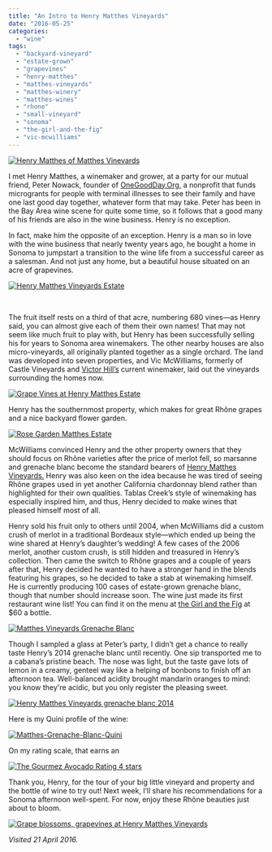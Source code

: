 ```yaml
---
title: "An Intro to Henry Matthes Vineyards"
date: "2016-05-25"
categories: 
  - "wine"
tags: 
  - "backyard-vineyard"
  - "estate-grown"
  - "grapevines"
  - "henry-matthes"
  - "matthes-vineyards"
  - "matthes-winery"
  - "matthes-wines"
  - "rhone"
  - "small-vineyard"
  - "sonoma"
  - "the-girl-and-the-fig"
  - "vic-mcwilliams"
---
```


[![Henry Matthes of Matthes Vineyards](http://s3.amazonaws.com/thegourmez-wpmedia/2016/05/MathesSonoma-21-357x500.jpg)](http://s3.amazonaws.com/thegourmez-wpmedia/2016/05/MathesSonoma-21.jpg)

I met Henry Matthes, a winemaker and grower, at a party for our mutual friend, Peter Nowack, founder of [OneGoodDay.Org,](http://onegoodday.org) a nonprofit that funds microgrants for people with terminal illnesses to see their family and have one last good day together, whatever form that may take. Peter has been in the Bay Area wine scene for quite some time, so it follows that a good many of his friends are also in the wine business. Henry is no exception.

In fact, make him the opposite of an exception. Henry is a man so in love with the wine business that nearly twenty years ago, he bought a home in Sonoma to jumpstart a transition to the wine life from a successful career as a salesman. And not just any home, but a beautiful house situated on an acre of grapevines.

[![Henry Matthes Vineyards Estate](http://s3.amazonaws.com/thegourmez-wpmedia/2016/05/MathesSonoma-011.jpg)](http://s3.amazonaws.com/thegourmez-wpmedia/2016/05/MathesSonoma-011.jpg)

 

The fruit itself rests on a third of that acre, numbering 680 vines—as Henry said, you can almost give each of them their own names! That may not seem like much fruit to play with, but Henry has been successfully selling his for years to Sonoma area winemakers. The other nearby houses are also micro-vineyards, all originally planted together as a single orchard. The land was developed into seven properties, and Vic McWilliams, formerly of Castle Vineyards and [Victor Hill’s](http://www.victorhillwines.com/) current winemaker, laid out the vineyards surrounding the homes now.

[![Grape Vines at Henry Matthes Estate](http://s3.amazonaws.com/thegourmez-wpmedia/2016/05/MathesSonoma-04-500x334.jpg)](http://s3.amazonaws.com/thegourmez-wpmedia/2016/05/MathesSonoma-04.jpg)

Henry has the southernmost property, which makes for great Rhône grapes and a nice backyard flower garden.

[![Rose Garden Matthes Estate](http://s3.amazonaws.com/thegourmez-wpmedia/2016/05/MathesSonoma-07-334x500.jpg)](http://s3.amazonaws.com/thegourmez-wpmedia/2016/05/MathesSonoma-07.jpg)

McWilliams convinced Henry and the other property owners that they should focus on Rhône varieties after the price of merlot fell, so marsanne and grenache blanc become the standard bearers of [Henry Matthes Vineyards.](http://matthesvineyards.com/) Henry was also keen on the idea because he was tired of seeing Rhône grapes used in yet another California chardonnay blend rather than highlighted for their own qualities. Tablas Creek’s style of winemaking has especially inspired him, and thus, Henry decided to make wines that pleased himself most of all.

Henry sold his fruit only to others until 2004, when McWilliams did a custom crush of merlot in a traditional Bordeaux style—which ended up being the wine shared at Henry’s daughter’s wedding! A few cases of the 2006 merlot, another custom crush, is still hidden and treasured in Henry’s collection. Then came the switch to Rhône grapes and a couple of years after that, Henry decided he wanted to have a stronger hand in the blends featuring his grapes, so he decided to take a stab at winemaking himself. He is currently producing 100 cases of estate-grown grenache blanc, though that number should increase soon. The wine just made its first restaurant wine list! You can find it on the menu at [the Girl and the Fig](http://www.thegirlandthefig.com/) at $60 a bottle.

[![Matthes Vineyards Grenache Blanc](http://s3.amazonaws.com/thegourmez-wpmedia/2016/05/Matthes-Grenache-Blanc-02-500x400.jpg)](http://s3.amazonaws.com/thegourmez-wpmedia/2016/05/Matthes-Grenache-Blanc-02.jpg)

Though I sampled a glass at Peter’s party, I didn’t get a chance to really taste Henry’s 2014 grenache blanc until recently. One sip transported me to a cabana’s pristine beach. The nose was light, but the taste gave lots of lemon in a creamy, genteel way like a helping of bonbons to finish off an afternoon tea. Well-balanced acidity brought mandarin oranges to mind: you know they're acidic, but you only register the pleasing sweet.

[![Henry Matthes Vineyards grenache blanc 2014](http://s3.amazonaws.com/thegourmez-wpmedia/2016/05/Matthes-Grenache-Blanc-01-500x391.jpg)](http://s3.amazonaws.com/thegourmez-wpmedia/2016/05/Matthes-Grenache-Blanc-01.jpg)

Here is my Quini profile of the wine:

[![Matthes-Grenache-Blanc-Quini](http://s3.amazonaws.com/thegourmez-wpmedia/2016/05/Matthes-Grenache-Blanc-Quini.jpg)](http://s3.amazonaws.com/thegourmez-wpmedia/2016/05/Matthes-Grenache-Blanc-Quini.jpg)

On my rating scale, that earns an

[![The Gourmez Avocado Rating 4 stars](http://s3.amazonaws.com/thegourmez-wpmedia/2009/05/rating_avocado1.gif)](http://s3.amazonaws.com/thegourmez-wpmedia/2009/05/rating_avocado1.gif)

Thank you, Henry, for the tour of your big little vineyard and property and the bottle of wine to try out! Next week, I’ll share his recommendations for a Sonoma afternoon well-spent. For now, enjoy these Rhône beauties just about to bloom.

[![Grape blossoms, grapevines at Henry Matthes Vineyards](http://s3.amazonaws.com/thegourmez-wpmedia/2016/05/MathesSonoma-05-500x334.jpg)](http://s3.amazonaws.com/thegourmez-wpmedia/2016/05/MathesSonoma-05.jpg)

_Visited 21 April 2016._
